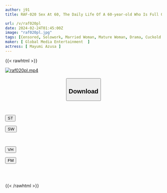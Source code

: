 ```yaml
---
author: j91
title: RAF-020 Sex At 60, The Daily Life Of A 60-year-old Who Is Full Of Lust, An Affair With The Neighborhood President, And A Secret Relationship With Her Husband's Subordinate Azusa Mayumi

url: /v/raf020pl
date: 2024-02-24T01:45:00Z
image: "raf020pl.jpg"
tags: [Censored, Solowork, Married Woman, Mature Woman, Drama, Cuckold	]
maker: [ Global Media Entertainment  ]
actress: [ Mayumi Azusa ]
---
```



{{< rawhtml >}}

<div class="video" data-videoid="YO6r2eWQvpUvb7a">
    <a href="javascript:;">
        <img src="/v/raf020pl/raf020pl.jpg" width="WIDTH" height="HEIGHT" alt="raf020pl.mp4" loading="lazy">
    </a>
</div>

<script type="text/javascript" src="https://j91.asia/asset/on-demand-st.js"></script>

<br>
  <link rel="stylesheet" href="https://j91.asia/asset/bs5.css">
  
  <center>
  <button class="btn btn-primary" type="button" data-bs-toggle="collapse" data-bs-target=".multi-collapse" aria-expanded="false" aria-controls="multiCollapseExample1 multiCollapseExample2"><h2>Download</h2></button></center>
</p>
<div class="row">
  <div class="col">
    <div class="collapse multi-collapse" id="multiCollapseExample1">
      <div class="card card-body">
	      	      <br>
<div class="buttons">  
<p><a href="https://streamtape.to/v/YO6r2eWQvpUvb7a" target="_blank"><button class="btn-hover color-3"><i class="fa fa-download"></i> ST</button></a></p>
<p><a href="https://cdnwish.com/5fzrv44kzok7" target="_blank"><button class="btn-hover color-2"><i class="fa fa-download"></i> SW</button></a></p></div>
    </div>
  </div>
</div>
  <div class="col">
    <div class="collapse multi-collapse" id="multiCollapseExample2">
      <div class="card card-body">
	      <br>
<div class="buttons">
<p><a href="https://vidhidepro.com/f/904iquj1lvub"><button class="btn-hover color-9"><i class="fa fa-download"></i> VH</button></a></p>
<p><a href="https://filemoon.sx/d/eyen8t6nstaw"><button class="btn-hover color-8"><i class="fa fa-download"></i> FM</button></a></p></div>
<br><br>
      </div>
    </div>
  </div>
</div>

{{< /rawhtml >}}
